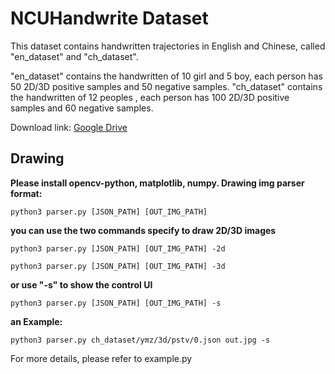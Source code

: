 # NCUHandwrite Dataset

This dataset contains handwritten trajectories in English and Chinese, called "en_dataset" and "ch_dataset".

"en_dataset" contains the handwritten of 10 girl and 5 boy, each person has 50 2D/3D positive samples and 50 negative samples. 
"ch_dataset" contains the handwritten of 12 peoples , each person has 100 2D/3D positive samples and 60 negative samples. 

Download link: [Google Drive](https://drive.google.com/file/d/1360LvxUOiuz4XhNJdNlCcboDtrj-oITi/view?usp=sharing)

## Drawing
**Please install opencv-python, matplotlib, numpy.
Drawing img parser format:**
```
python3 parser.py [JSON_PATH] [OUT_IMG_PATH]
```
**you can use the two commands specify to draw 2D/3D images**
```
python3 parser.py [JSON_PATH] [OUT_IMG_PATH] -2d
```
```
python3 parser.py [JSON_PATH] [OUT_IMG_PATH] -3d
```
**or use "-s" to show the control UI**
```
python3 parser.py [JSON_PATH] [OUT_IMG_PATH] -s
```

**an Example:**
```
python3 parser.py ch_dataset/ymz/3d/pstv/0.json out.jpg -s
```

For more details, please refer to example.py
